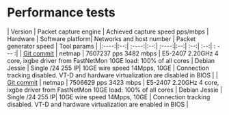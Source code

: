 # Performance tests

| Version | Packet capture engine  |  Achieved capture speed pps/mbps | Hardware | Software platform| Networks and host  number | Packet generator speed | Tool params | 
|:----:|:--:| :----:|:--:| :----:|:--:| :--:| :--:| : --- :|
| [Git commit](https://github.com/FastVPSEestiOu/fastnetmon/commit/0ab076deda7d8d0dc4739f7cc963dca84f62f9a1) | netmap | 7607237 pps 3482 mbps | E5-2407  2.20GHz 4 core, ixgbe driver from FastNetMon 10GE load: 100% of all cores | Debian Jessie | Single /24 255 IP| 10GE wire speed 14Mpps, 10GE | Connection tracking disabled. VT-D and hardware virtualization are disabled in BIOS |
| [Git commit](https://github.com/FastVPSEestiOu/fastnetmon/commit/0ab076deda7d8d0dc4739f7cc963dca84f62f9a1) | netmap | 7506629 pps 3423 mbps | E5-2407  2.20GHz 4 core, ixgbe driver from FastNetMon 10GE load: 100% of all cores | Debian Jessie | Single /24 255 IP| 10GE wire speed 14Mpps, 10GE | Connection tracking disabled. VT-D and hardware virtualization are enabled in BIOS |

